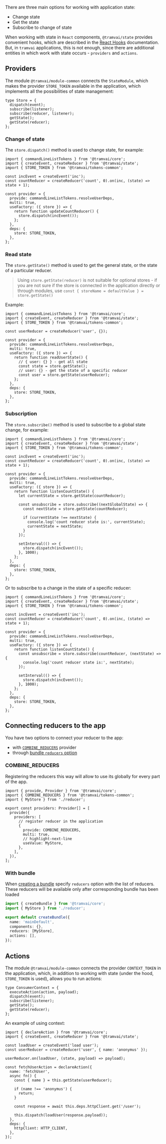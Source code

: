 There are three main options for working with application state:

- Change state
- Get the state
- Subscribe to change of state

When working with state in `React` components, `@tramvai/state` provides convenient hooks, which are described in the [React Hooks](references/tramvai/state/hooks.md) documentation. But, in `tramvai` applications, this is not enough, since there are additional entities in which work with state occurs - `providers` and `actions`.

## Providers

The module `@tramvai/module-common` connects the `StateModule`, which makes the provider `STORE_TOKEN` available in the application, which implements all the possibilities of state management:

```tsx
type Store = {
  dispatch(event);
  subscribe(listener);
  subscribe(reducer, listener);
  getState();
  getState(reducer);
};
```

### Change of state

The `store.dispatch()` method is used to change state, for example:

```tsx
import { commandLineListTokens } from '@tramvai/core';
import { createEvent, createReducer } from '@tramvai/state';
import { STORE_TOKEN } from '@tramvai/tokens-common';

const incEvent = createEvent('inc');
const countReducer = createReducer('count', 0).on(inc, (state) => state + 1);

const provider = {
  provide: commandLineListTokens.resolveUserDeps,
  multi: true,
  useFactory: ({ store }) => {
    return function updateCountReducer() {
      store.dispatch(incEvent());
    };
  },
  deps: {
    store: STORE_TOKEN,
  },
};
```

### Read state

The `store.getState()` method is used to get the general state, or the state of a particular reducer.

> Using `store.getState(reducer)` is not suitable for optional stores - if you are not sure if the store is connected in the application directly or through modules, use `const { storeName = defaultValue } = store.getState()`

Example:

```tsx
import { commandLineListTokens } from '@tramvai/core';
import { createEvent, createReducer } from '@tramvai/state';
import { STORE_TOKEN } from '@tramvai/tokens-common';

const userReducer = createReducer('user', {});

const provider = {
  provide: commandLineListTokens.resolveUserDeps,
  multi: true,
  useFactory: ({ store }) => {
    return function readUserState() {
      // { user: {} } - get all state
      const state = store.getState();
      // user: {} - get the state of a specific reducer
      const user = store.getState(userReducer);
    };
  },
  deps: {
    store: STORE_TOKEN,
  },
};
```

### Subscription

The `store.subscribe()` method is used to subscribe to a global state change, for example:

```tsx
import { commandLineListTokens } from '@tramvai/core';
import { createEvent, createReducer } from '@tramvai/state';
import { STORE_TOKEN } from '@tramvai/tokens-common';

const incEvent = createEvent('inc');
const countReducer = createReducer('count', 0).on(inc, (state) => state + 1);

const provider = {
  provide: commandLineListTokens.resolveUserDeps,
  multi: true,
  useFactory: ({ store }) => {
    return function listenCountState() {
      let currentState = store.getState(countReducer);

      const unsubscribe = store.subscribe((nextGlobalState) => {
        const nextState = store.getState(countReducer);

        if (currentState !== nextState) {
          console.log('count reducer state is:', currentState);
          currentState = nextState;
        }
      });

      setInterval(() => {
        store.dispatch(incEvent());
      }, 1000);
    };
  },
  deps: {
    store: STORE_TOKEN,
  },
};
```

Or to subscribe to a change in the state of a specific reducer:

```tsx
import { commandLineListTokens } from '@tramvai/core';
import { createEvent, createReducer } from '@tramvai/state';
import { STORE_TOKEN } from '@tramvai/tokens-common';

const incEvent = createEvent('inc');
const countReducer = createReducer('count', 0).on(inc, (state) => state + 1);

const provider = {
  provide: commandLineListTokens.resolveUserDeps,
  multi: true,
  useFactory: ({ store }) => {
    return function listenCountState() {
      const unsubscribe = store.subscribe(countReducer, (nextState) => {
        console.log('count reducer state is:', nextState);
      });

      setInterval(() => {
        store.dispatch(incEvent());
      }, 1000);
    };
  },
  deps: {
    store: STORE_TOKEN,
  },
};
```

## Connecting reducers to the app

You have two options to connect your reducer to the app:

- with [`COMBINE_REDUCERS`](#combine_reducers) provider
- through [bundle `reducers` option](#with-bundle)

### COMBINE_REDUCERS

Registering the reducers this way will allow to use its globally for every part of the app.

```tsx
import { provide, Provider } from '@tramvai/core';
import { COMBINE_REDUCERS } from '@tramvai/tokens-common';
import { MyStore } from './reducer';

export const providers: Provider[] = [
  provide({
    providers: [
      // register reducer in the application
      {
        provide: COMBINE_REDUCERS,
        multi: true,
        // highlight-next-line
        useValue: MyStore,
      },
    ],
  }),
];
```

### With bundle

When [creating a bundle](concepts/bundle.md#create-a-bundle) specify `reducers` option with the list of reducers. These reducers will be available only after corresponding bundle has been loaded

```ts
import { createBundle } from '@tramvai/core';
import { MyStore } from './reducer';

export default createBundle({
  name: 'mainDefault',
  components: {},
  reducers: [MyStore],
  actions: [],
});
```

## Actions

The module `@tramvai/module-common` connects the provider `CONTEXT_TOKEN` in the application, which, in addition to working with state (under the hood, `STORE_TOKEN` is used), allows you to run actions:

```tsx
type ConsumerContext = {
  executeAction(action, payload);
  dispatch(event);
  subscribe(listener);
  getState();
  getState(reducer);
};
```

An example of using context:

```tsx
import { declareAction } from '@tramvai/core';
import { createEvent, createReducer } from '@tramvai/state';

const loadUser = createEvent('load user');
const userReducer = createReducer('user', { name: 'anonymus' });

userReducer.on(loadUser, (state, payload) => payload);

const fetchUserAction = declareAction({
  name: 'fetchUser',
  async fn() {
    const { name } = this.getState(userReducer);

    if (name !== 'anonymus') {
      return;
    }

    const response = await this.deps.httpClient.get('/user');

    this.dispatch(loadUser(response.payload));
  },
  deps: {
    httpClient: HTTP_CLIENT,
  },
});
```
